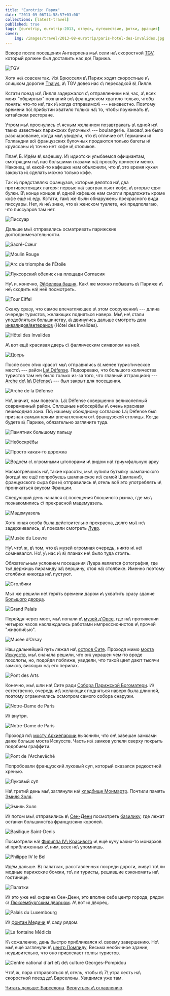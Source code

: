 ```yaml
---
title: "Eurotrip: Париж"
date: "2013-09-06T14:58:57+03:00"
collections: [latest-travel]
published: true
tags: [eurotrip, eurotrip-2013, отпуск, путешествие, фотки, франция]
cover:
    img: /images/travel/2013-08-eurotrip/paris-hotel-des-invalides.jpg
---
```


Вскоре после посещения Антверпена мы\ сели на\ скоростной [TGV], который должен был доставить нас до\ Парижа.

![TGV](/images/travel/2013-08-eurotrip/paris-tgv.jpg "TGV")

Хотя не\ совсем так. Из\ Брюсселя в\ Париж ходят скоростные и\ слишком дорогие [Thalys], а\ TGV довез нас с\ пересадкой
в\ Лилле.

Кстати поезд из\ Лилля задержался с\ отправлением на\ час, а\ всех моих "обширных" познаний во\ французском хватило
только, чтобы понять: что-то не\ так и\ когда отправимся\ --- неизвестно. Поэтому времени по\ прибытии хватило
только на\ то, чтобы поужинать в\ китайском ресторане.

Утром мы\ проснулись с\ ясным желанием позавтракать в\ одной из\ таких известных парижских булочных\ --- boulangerie.
Каково\ же было разочарование, когда мы\ увидели, что в\ отличие от\ Германии и\ Голландии во\ французских булочных
продаются только багеты и\ круассаны и\ точно нет кофе и\ столиков.

План\ Б. Идём в\ кафешку. И\ идиотски улыбаемся официантам, смотрящим на\ нас большими глазами на\ просьбу принести
меню. Наконец, в\ какой-то кафешке нам объяснили, что в\ это время кухня закрыта и\ сделать можно только кофе.

Так и\ представляю французов, которые делятся на\ два противостоящих лагеря: первые на\ завтрак пьют кофе, а\ вторые
едят булки. В\ конце концов в\ одной кафешке нам смогли предложить кроме кофе ещё и\ еду. Кстати, там\ же были
обнаружены прекрасного вида писсуары. Нет, я\ не\ знаю, что в\ женском туалете, но\ предполагаю, что писсуаров там нет.

![Писсуар](/images/travel/2013-08-eurotrip/paris-urinals.jpg "Писсуар")

Дальше мы\ отправились осматривать парижские достопримечательности.

![[Sacré-Cœur]](/images/travel/2013-08-eurotrip/paris-sacre-coeur.jpg "Sacré-Cœur")

![[Moulin Rouge]](/images/travel/2013-08-eurotrip/paris-moulin-rouge.jpg "Moulin Rouge")

![[Arc de triomphe de l'Étoile]](/images/travel/2013-08-eurotrip/paris-arc-de-triomphe.jpg "Arc de triomphe de l'Étoile")

![[Луксорский обелиск][obelisque] на [площади Согласия][daccord]](/images/travel/2013-08-eurotrip/paris-obelisque-de-louxor.jpg "Obélisque de Louxor")

Ну\ и, конечно, [Эйфелева башня][eiffel]. Как\ же можно побывать в\ Париже и\ не\ сходить на\ неё посмотреть.

![Tour Eiffel](/images/travel/2013-08-eurotrip/paris-tour-eiffel.jpg "Tour Eiffel")

Скажу сразу, что самое впечатляющее в\ этом сооружении\ --- длина очереди туристов, желающих подняться наверх.
Мы\ не\ стали уподобляться большинству, а\ двинулись дальше смотреть [дом инвалидов/ветеранов][invalides] (Hôtel des
Invalides).

![Hôtel des Invalides](/images/travel/2013-08-eurotrip/paris-hotel-des-invalides.jpg "Hôtel des Invalides")

А\ вот ещё красивая дверь с\ фаллическим символом на ней.

![Дверь](/images/travel/2013-08-eurotrip/paris-door.jpg "Дверь")

После всех этих красот мы\ отправились в\ менее туристическое место\ --- район [La\ Défense][defense]. Подозреваю, что
большого количества туристов там не\ было только из-за того, что главный аттракцион\ ---
[Arche de\ la\ Défense][arche]\ --- был закрыт для посещения.

![Arche de la Défense](/images/travel/2013-08-eurotrip/paris-arche-de-la-defense.jpg "Arche de la Défense")

Но\ значит, нам повезло. La\ Défense совершенно великолепный современный район. Сплошные небоскрёбы и\ очень красивая
пешеходная зона. По\ нашему обоюдному согласию La\ Défense был признан самым ярким впечатлением от\ французской столицы.
Когда будете в\ Париже, обязательно загляните туда.

![Памятник большому пальцу](/images/travel/2013-08-eurotrip/paris-thumb.jpg "Памятник большому пальцу")

![Небоскрёбы](/images/travel/2013-08-eurotrip/paris-skyscrapers.jpg "Небоскрёбы")

![Просто какая-то дорожка](/images/travel/2013-08-eurotrip/paris-walkway.jpg "Просто какая-то дорожка")

![Водоём с\ огромными штопорами и\ видом на\ триумфальную арку](/images/travel/2013-08-eurotrip/paris-corkscrews.jpg "Водоём")

Насмотревшись на\ такие красоты, мы\ купили бутылку шампанского (когда\ же ещё попробуешь шампанское из\ самой
Шампани!), французского сыра бри и\ отправились в\ отель всё это употреблять и\ проникаться вкусом Франции.

Следующий день начался с\ посещения блошиного рынка, где мы\ познакомились с\ прекрасной мадемуазель.

![Мадемуазель](/images/travel/2013-08-eurotrip/paris-mademoiselle.jpg "Мадемуазель")

Хотя юная особа была действительно прекрасна, долго мы\ не\ задерживались, а\ поехали смотреть [Лувр][louvre].

![Musée du Louvre](/images/travel/2013-08-eurotrip/paris-louvre.jpg "Musée du Louvre")

Ну\ что\ ж, в\ том, что в\ музей огромная очередь, никто и\ не\ сомневался. Но\ у\ нас и\ в\ планах не\ было туда
стоять.

Обязательным условием посещения Лувра является фотография, где ты\ держишь пирамиду за\ вершину, стоя на\ столбике.
Именно поэтому столбики никогда не\ пустуют.

![Столбики](/images/travel/2013-08-eurotrip/paris-pyramids.jpg "Столбики")

Мы\ же решили не\ терять времени даром и\ ухватить сразу здание [Большого дворца][grand-palais].

![Grand Palais](/images/travel/2013-08-eurotrip/paris-grand-palais.jpg "Grand Palais")

Перейдя через мост, мы\ попали в\ [музей д'Орсе][orsay], где на\ протяжении четырех часов наслаждались работами
импрессионистов и\ прочей "живопи&#769;сью".

![Musée d’Orsay](/images/travel/2013-08-eurotrip/paris-musee-d-orsay.jpg "Musée d’Orsay")

Наш дальнейший путь лежал на\ [остров Сите][cite]. Проходя мимо [моста Искусств][pont-des-arts], мы\ сначала решили, что
он\ украшен чем-то вроде позолоты, но, подойдя поближе, увидели, что такой цвет дают тысячи замков, висящих
на\ его перилах.

![Pont des Arts](/images/travel/2013-08-eurotrip/paris-pont-des-arts.jpg "Pont des Arts")

Конечно, мы\ шли на\ Сите ради [Собора Парижской Богоматери][notre-dame]. И\ естественно, очередь из\ желающих подняться
наверх была длинной, поэтому ограничились осмотром самого собора снаружи.

![Notre-Dame de Paris](/images/travel/2013-08-eurotrip/paris-notre-dame.jpg "Notre-Dame de Paris")

И\ внутри.

![Notre-Dame de Paris](/images/travel/2013-08-eurotrip/paris-notre-dame-inside.jpg "Notre-Dame de Paris")

Проходя по\ [мосту Архиепархии][archeveche] выяснили, что он\ завешан замками даже больше моста Искусств. Часть
из\ замков успели сверху покрыть подобием граффити.

![Pont de l'Archevêché](/images/travel/2013-08-eurotrip/paris-pont-de-l-archeveche.jpg "Pont de l'Archevêché")

Попробовали французский луковый суп, который оказался редкостной хренью. 

![Луковый суп](/images/travel/2013-08-eurotrip/paris-onion-soup.jpg "Луковый суп")

На\ третий день мы\ заглянули на\ [кладбище Монмартр][montmartre]. Почтили память [Эмиля Золя][zola].

![Эмиль Золя](/images/travel/2013-08-eurotrip/paris-emil-zola.jpg "Эмиль Золя")

И\ потом мы\ отправились в\ [Сен-Дени][denis] посмотреть [базилику][abbaye], где лежат останки большинства французских
королей.

![Basilique Saint-Denis](/images/travel/2013-08-eurotrip/paris-saint-denis.jpg "Basilique Saint-Denis")

Посмотрели на\ [Филиппа IV\ Красивого][philippe] и\ ещё кучу каких-то монархов и\ приближенных к\ ним, всех
не\ упомнишь.

![Philippe IV le Bel](/images/travel/2013-08-eurotrip/paris-philippe-iv.jpg "Philippe IV le Bel")

Идём дальше. В\ палатках, расставленных посреди дороги, живут то\ ли модные парижские бомжи, то\ ли туристы, решившие
сэкономить на\ гостинице.

![Палатки](/images/travel/2013-08-eurotrip/paris-tents.jpg "Палатки")

И\ это уже не\ окраина Сен-Дени, это вполне себе центр города, рядом с\ [Люксембургским дворцом][luxembourg].
А\ вот и\ дворец.

![Palais du Luxembourg](/images/travel/2013-08-eurotrip/paris-palais-du-luxembourg.jpg "Palais du Luxembourg")

И\ [фонтан Медичи][medici] в\ саду рядом.

![La fontaine Médicis](/images/travel/2013-08-eurotrip/paris-la-fontaine-medicis.jpg "La fontaine Médicis")

К\ сожалению, день быстро приближался к\ своему завершению. Но\ мы\ ещё заглянули в\ [центр Помпиду][pompidou]. Весьма
необычное здание, неудивительно, что оно привлекает толпы туристов.

![Centre national d'art et\ de\ culture Georges-Pompidou](/images/travel/2013-08-eurotrip/paris-pompidou.jpg "Centre national d'art et de culture Georges-Pompidou")

Что\ ж, пора отправляться в\ отель, чтобы в\ 7\ утра сесть на\ скоростной поезд до\ Барселоны. Увидимся уже там.

[Читать дальше: Барселона](/post/eurotrip-barcelona/). [Вернуться к\ оглавлению](/post/eurotrip-2013/).

[abbaye]: http://ru.wikipedia.org/wiki/%D0%90%D0%B1%D0%B1%D0%B0%D1%82%D1%81%D1%82%D0%B2%D0%BE_%D0%A1%D0%B5%D0%BD-%D0%94%D0%B5%D0%BD%D0%B8
[Arc de triomphe de l'Étoile]: http://ru.wikipedia.org/wiki/%D0%A2%D1%80%D0%B8%D1%83%D0%BC%D1%84%D0%B0%D0%BB%D1%8C%D0%BD%D0%B0%D1%8F_%D0%B0%D1%80%D0%BA%D0%B0_(%D0%9F%D0%B0%D1%80%D0%B8%D0%B6)
[arche]: http://ru.wikipedia.org/wiki/%D0%91%D0%BE%D0%BB%D1%8C%D1%88%D0%B0%D1%8F_%D0%B0%D1%80%D0%BA%D0%B0_%D0%94%D0%B5%D1%84%D0%B0%D0%BD%D1%81
[archeveche]: http://ru.wikipedia.org/wiki/%D0%9C%D0%BE%D1%81%D1%82_%D0%90%D1%80%D1%85%D0%B8%D0%B5%D0%BF%D0%B0%D1%80%D1%85%D0%B8%D0%B8
[cite]: http://ru.wikipedia.org/wiki/%D0%9E%D1%81%D1%82%D1%80%D0%BE%D0%B2_%D0%A1%D0%B8%D1%82%D0%B5
[daccord]: http://ru.wikipedia.org/wiki/%D0%9F%D0%BB%D0%BE%D1%89%D0%B0%D0%B4%D1%8C_%D0%A1%D0%BE%D0%B3%D0%BB%D0%B0%D1%81%D0%B8%D1%8F
[defense]: http://ru.m.wikipedia.org/wiki/%D0%94%D0%B5%D1%84%D0%B0%D0%BD%D1%81
[denis]: http://ru.wikipedia.org/wiki/%D0%A1%D0%B5%D0%BD-%D0%94%D0%B5%D0%BD%D0%B8
[eiffel]: http://ru.wikipedia.org/wiki/%D0%AD%D0%B9%D1%84%D0%B5%D0%BB%D0%B5%D0%B2%D0%B0_%D0%B1%D0%B0%D1%88%D0%BD%D1%8F
[grand-palais]: http://ru.wikipedia.org/wiki/%D0%91%D0%BE%D0%BB%D1%8C%D1%88%D0%BE%D0%B9_%D0%B4%D0%B2%D0%BE%D1%80%D0%B5%D1%86_(%D0%9F%D0%B0%D1%80%D0%B8%D0%B6)
[invalides]: http://ru.wikipedia.org/wiki/%D0%94%D0%BE%D0%BC_%D0%B8%D0%BD%D0%B2%D0%B0%D0%BB%D0%B8%D0%B4%D0%BE%D0%B2
[louvre]: http://ru.wikipedia.org/wiki/%D0%9B%D1%83%D0%B2%D1%80
[luxembourg]: http://ru.wikipedia.org/wiki/%D0%9B%D1%8E%D0%BA%D1%81%D0%B5%D0%BC%D0%B1%D1%83%D1%80%D0%B3%D1%81%D0%BA%D0%B8%D0%B9_%D0%B4%D0%B2%D0%BE%D1%80%D0%B5%D1%86
[medici]: http://en.wikipedia.org/wiki/Medici_Fountain
[montmartre]: http://ru.wikipedia.org/wiki/%D0%9A%D0%BB%D0%B0%D0%B4%D0%B1%D0%B8%D1%89%D0%B5_%D0%9C%D0%BE%D0%BD%D0%BC%D0%B0%D1%80%D1%82%D1%80
[Moulin Rouge]: http://ru.wikipedia.org/wiki/%D0%9C%D1%83%D0%BB%D0%B5%D0%BD_%D0%A0%D1%83%D0%B6
[notre-dame]: http://ru.wikipedia.org/wiki/%D0%A1%D0%BE%D0%B1%D0%BE%D1%80_%D0%9F%D0%B0%D1%80%D0%B8%D0%B6%D1%81%D0%BA%D0%BE%D0%B9_%D0%91%D0%BE%D0%B3%D0%BE%D0%BC%D0%B0%D1%82%D0%B5%D1%80%D0%B8
[obelisque]: http://ru.wikipedia.org/wiki/%D0%9B%D1%83%D0%BA%D1%81%D0%BE%D1%80%D1%81%D0%BA%D0%B8%D0%B9_%D0%BE%D0%B1%D0%B5%D0%BB%D0%B8%D1%81%D0%BA_(%D0%9F%D0%B0%D1%80%D0%B8%D0%B6)
[orsay]: http://ru.wikipedia.org/wiki/%D0%9C%D1%83%D0%B7%D0%B5%D0%B9_%D0%9E%D1%80%D1%81%D0%B5
[philippe]: http://ru.wikipedia.org/wiki/%D0%A4%D0%B8%D0%BB%D0%B8%D0%BF%D0%BF_IV_(%D0%BA%D0%BE%D1%80%D0%BE%D0%BB%D1%8C_%D0%A4%D1%80%D0%B0%D0%BD%D1%86%D0%B8%D0%B8)
[pompidou]: http://ru.wikipedia.org/wiki/%D0%A6%D0%B5%D0%BD%D1%82%D1%80_%D0%9F%D0%BE%D0%BC%D0%BF%D0%B8%D0%B4%D1%83
[pont-des-arts]: http://ru.wikipedia.org/wiki/%D0%9C%D0%BE%D1%81%D1%82_%D0%98%D1%81%D0%BA%D1%83%D1%81%D1%81%D1%82%D0%B2
[Sacré-Cœur]: http://ru.wikipedia.org/wiki/%D0%91%D0%B0%D0%B7%D0%B8%D0%BB%D0%B8%D0%BA%D0%B0_%D0%A1%D0%B0%D0%BA%D1%80%D0%B5-%D0%9A%D1%91%D1%80
[TGV]: http://ru.wikipedia.org/wiki/TGV
[Thalys]: http://ru.wikipedia.org/wiki/Thalys
[zola]: http://ru.wikipedia.org/wiki/%D0%97%D0%BE%D0%BB%D1%8F,_%D0%AD%D0%BC%D0%B8%D0%BB%D1%8C